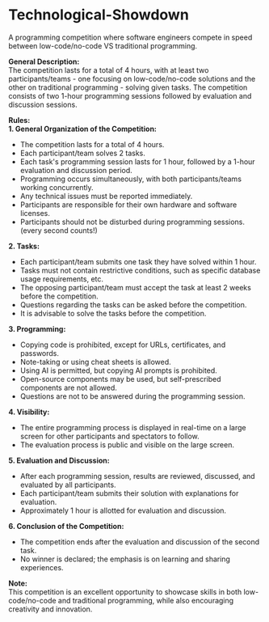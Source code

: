 # Technological-Showdown
A programming competition where software engineers compete in speed between low-code/no-code VS traditional programming.

**General Description:**  
The competition lasts for a total of 4 hours, with at least two participants/teams - one focusing on low-code/no-code solutions and the other on traditional programming - solving given tasks. The competition consists of two 1-hour programming sessions followed by evaluation and discussion sessions.

**Rules:**  
**1. General Organization of the Competition:**  
- The competition lasts for a total of 4 hours.
- Each participant/team solves 2 tasks.
- Each task's programming session lasts for 1 hour, followed by a 1-hour evaluation and discussion period.
- Programming occurs simultaneously, with both participants/teams working concurrently.
- Any technical issues must be reported immediately.
- Participants are responsible for their own hardware and software licenses.
- Participants should not be disturbed during programming sessions. (every second counts!)

**2. Tasks:**  
- Each participant/team submits one task they have solved within 1 hour.
- Tasks must not contain restrictive conditions, such as specific database usage requirements, etc.
- The opposing participant/team must accept the task at least 2 weeks before the competition.
- Questions regarding the tasks can be asked before the competition.
- It is advisable to solve the tasks before the competition.

**3. Programming:**  
- Copying code is prohibited, except for URLs, certificates, and passwords.
- Note-taking or using cheat sheets is allowed.
- Using AI is permitted, but copying AI prompts is prohibited.
- Open-source components may be used, but self-prescribed components are not allowed.
- Questions are not to be answered during the programming session.

**4. Visibility:**  
- The entire programming process is displayed in real-time on a large screen for other participants and spectators to follow.
- The evaluation process is public and visible on the large screen.

**5. Evaluation and Discussion:**  
- After each programming session, results are reviewed, discussed, and evaluated by all participants.
- Each participant/team submits their solution with explanations for evaluation.
- Approximately 1 hour is allotted for evaluation and discussion.

**6. Conclusion of the Competition:**  
- The competition ends after the evaluation and discussion of the second task.
- No winner is declared; the emphasis is on learning and sharing experiences.

**Note:**  
This competition is an excellent opportunity to showcase skills in both low-code/no-code and traditional programming, while also encouraging creativity and innovation.
